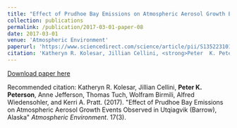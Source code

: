 ```yaml
---
title: "Effect of Prudhoe Bay Emissions on Atmospheric Aerosol Growth Events Observed in Utqiagvik (Barrow), Alaska"
collection: publications
permalink: /publication/2017-03-01-paper-08
date: 2017-03-01
venue: 'Atmospheric Environment'
paperurl: 'https://www.sciencedirect.com/science/article/pii/S1352231016309785'
citation: 'Katheryn R. Kolesar, Jillian Cellini, <strong>Peter  K. Peterson</strong>, Anne Jefferson, Thomas Tuch, Wolfram Birmili, Alfred Wiedensohler, and Kerri A. Pratt. (2017). &quot;Effect of Prudhoe Bay Emissions on Atmospheric Aerosol Growth Events Observed in Utqiagvik (Barrow), Alaska&quot; <i>Atmospheric Environment</i>. 17(3).'
---
```


<a href='https://www.sciencedirect.com/science/article/pii/S1352231016309785'>Download paper here</a>

Recommended citation: Katheryn R. Kolesar, Jillian Cellini, <strong>Peter  K. Peterson</strong>, Anne Jefferson, Thomas Tuch, Wolfram Birmili, Alfred Wiedensohler, and Kerri A. Pratt. (2017). "Effect of Prudhoe Bay Emissions on Atmospheric Aerosol Growth Events Observed in Utqiagvik (Barrow), Alaska" <i>Atmospheric Environment</i>. 17(3).